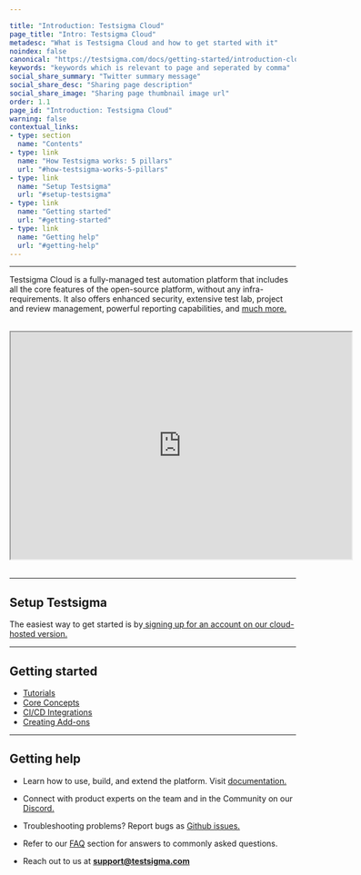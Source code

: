 ```yaml
---

title: "Introduction: Testsigma Cloud"
page_title: "Intro: Testsigma Cloud"
metadesc: "What is Testsigma Cloud and how to get started with it"
noindex: false
canonical: "https://testsigma.com/docs/getting-started/introduction-cloud/"
keywords: "keywords which is relevant to page and seperated by comma"
social_share_summary: "Twitter summary message"
social_share_desc: "Sharing page description"
social_share_image: "Sharing page thumbnail image url"
order: 1.1
page_id: "Introduction: Testsigma Cloud"
warning: false
contextual_links:
- type: section
  name: "Contents"
- type: link
  name: "How Testsigma works: 5 pillars"
  url: "#how-testsigma-works-5-pillars"
- type: link
  name: "Setup Testsigma"
  url: "#setup-testsigma"
- type: link
  name: "Getting started"
  url: "#getting-started"
- type: link
  name: "Getting help"
  url: "#getting-help"
---
```


---
 Testsigma Cloud is a fully-managed test automation platform that includes all the core features of the open-source platform, without any  infra-requirements. It also offers enhanced security, extensive test  lab, project and review management, powerful reporting capabilities, and  [much more.](https://testsigma.com/products)

<br>
<iframe src="https://s3.amazonaws.com/static-docs.testsigma.com/new_images/projects/applications/testsigma_overview.mp4" width="600" height="400"></iframe>
 &emsp;

---
## **Setup Testsigma**
The easiest way to get started is by[ signing up for an account on our cloud-hosted version. ](https://testsigma.com/signup)


---
## **Getting started**
 * [Tutorials](https://testsigma.com/tutorials/getting-started/automate-web-applications/)
 * [Core Concepts](https://testsigma.com/docs/test-cases/overview/)
 * [CI/CD Integrations](https://testsigma.com/docs/continuous-integration/jenkins/)
 * [Creating Add-ons](https://testsigma.com/docs/addons/what-is-an-addon/) 
  
 
---
## **Getting help**
  * Learn how to use, build, and extend the platform. Visit [documentation.](https://testsigma.com/docs/)

  * Connect with product experts on the team and in the Community on our [Discord.](https://discord.com/invite/5caWS7R6QX)

  * Troubleshooting problems? Report bugs as [Github issues.](https://github.com/testsigmahq/testsigma/issues/)

  * Refer to our [FAQ](https://testsigma.com/docs/getting-started/faqs/) section for answers to commonly asked questions.

  * Reach out to us at **[support@testsigma.com](mailto:support@testsigma.com)**
